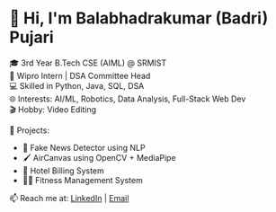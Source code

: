 # 👋 Hi, I'm Balabhadrakumar (Badri) Pujari

🎓 3rd Year B.Tech CSE (AIML) @ SRMIST  
💼 Wipro Intern | DSA Committee Head  
💻 Skilled in Python, Java, SQL, DSA  
🌐 Interests: AI/ML, Robotics, Data Analysis, Full-Stack Web Dev  
🎬 Hobby: Video Editing  

🔧 Projects:  
- 🤖 Fake News Detector using NLP  
- 🖌️ AirCanvas using OpenCV + MediaPipe  
- 🧾 Hotel Billing System  
- 🏋️‍♂️ Fitness Management System

📫 Reach me at: [LinkedIn](https://www.linkedin.com/in/balabhadrakumar-pujari/) | [Email](mailto:pujaribalabhadrayya@gmail.com)
